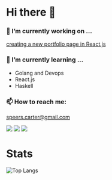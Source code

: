 # Hi there 👋

### 🔭 I’m currently working on ...
[creating a new portfolio page in React.js](http://github.com/Carter907/my-site)
### 🌱 I’m currently learning ...
  - Golang and Devops
  - React.js
  - Haskell

### 📫 How to reach me:
speers.carter@gmail.com
<p>
<a target="_blank" href="https://www.linkedin.com/in/carter-s-240854279"><img src="https://img.shields.io/badge/LinkedIn-0077B5?style=for-the-badge&logo=linkedin&logoColor=white"/></a>
<a target="_blank" href="https://www.hackerrank.com/carter_dev907"><img src="https://img.shields.io/badge/-Hackerrank-2EC866?style=for-the-badge&logo=HackerRank&logoColor=white"/></a>
<a target="_blank" href="https://www.codewars.com/users/Carter907"><img src="https://img.shields.io/badge/Codewars-B1361E?style=for-the-badge&logo=codewars&logoColor=white"/></a>
</p>

# Stats
![Top Langs](https://github-readme-stats.vercel.app/api/top-langs/?username=Carter907&layout=donut&theme=ayu-mirage)

